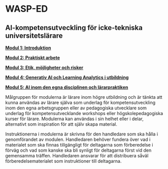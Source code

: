 # WASP-ED
## AI-kompetensutveckling för icke-tekniska universitetslärare

**[Modul 1: Introduktion](https://github.com/wasp-ed/moduler/blob/main/modul1.md)**

**[Modul 2: Praktiskt arbete](https://github.com/wasp-ed/moduler/blob/main/modul2.md)**

**[Modul 3: Etik, möjligheter och risker](https://github.com/wasp-ed/moduler/blob/main/modul3.md)**

**[Modul 4: Generativ AI och Learning Analytics i utbildning](https://github.com/wasp-ed/moduler/blob/main/modul4.md)**

**[Modul 5: AI inom den egna disciplinen och lärarpraktiken](https://github.com/wasp-ed/moduler/blob/main/modul5.md)**

Målgruppen för modulerna är lärare inom högre utbildning och är tänkta att kunna användas av lärare själva som underlag för kompetensutveckling inom den egna arbetsgruppen eller av pedagogiska utvecklare som underlag för kompetensutvecklande workshops eller högskolepedagogiska kurser för lärare. Modulerna kan användas i sin helhet eller i delar, alternativt som inspiration för att själv skapa material.

Instruktionerna i modulerna är skrivna för den handledare som ska hålla i genomförandet av modulen. Handledaren behöver fundera över vad i materialet som ska finnas tillgängligt för deltagarna som förberedelse i förväg och vad som kanske ska bli synligt för deltagarna först vid den gemensamma träffen. Handledaren ansvarar för att distribuera såväl förberedelsematerialet som instruktioner till deltagarna.
